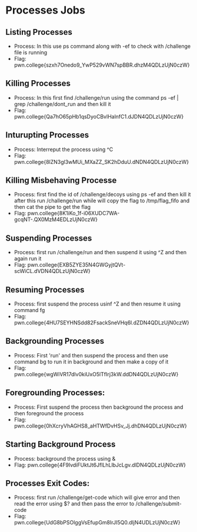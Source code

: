 # Processes Jobs
## Listing Processes
- Process: In this use ps command along with -ef to check with /challenge file is running
- Flag: pwn.college{szxh7Onedo9_YwP529vWN7spBBR.dhzM4QDLzUjN0czW}
## Killing Processes
- Process: In this first find /challenge/run using the command ps -ef | grep /challenge/dont_run and then kill it
- Flag: pwn.college{Qa7hO65pHb1qsDyoCBvlHalnfC1.dJDN4QDLzUjN0czW}
## Inturupting Processes
- Process: Interreput the process using ^C
- Flag: pwn.college{8lZN3gl3wMUi_MXaZZ_SK2hDduU.dNDN4QDLzUjN0czW}
## Killing Misbehaving Processe
- Process: first find the id of /challenge/decoys using ps -ef and then kill it after this run /challenge/run while will copy the flag to /tmp/flag_fifo and then cat the pipe to get the flag
- Flag: pwn.college{8K1iKo_1f-i06XUDC7WA-gcqNT-.QX0MzM4EDLzUjN0czW}
## Suspending Processes
- Process: first run /challenge/run and then suspend it using ^Z and then again run it
- Flag: pwn.college{EXB5ZYE35N4GWGyjtQVt-scWiCL.dVDN4QDLzUjN0czW}
## Resuming Processes
- Process: first suspend the process usinf ^Z and then resume it using command fg
- Flag: pwn.college{4HU7SEYHNSdd82FsackSneVHq6l.dZDN4QDLzUjN0czW}
## Backgrounding Processes
- Process: First 'run' and then suspend the process and then use command bg to run it in background and then make a copy of it
- Flag: pwn.college{wgWiVR17dlv0kiUxO5lTfIrj3kW.ddDN4QDLzUjN0czW}
## Foregrounding Processes:
- Process: First suspend the process then background the process and then foreground the process
- Flag: pwn.college{0hXcryVhAGHS8_aHTWfDvHSv_Jj.dhDN4QDLzUjN0czW}
## Starting Background Process
- Process: background the process using &
- Flag: pwn.college{4F9lvdiFUktJt6JflLhLlbJcLgv.dlDN4QDLzUjN0czW}
## Processes Exit Codes:
- Process: first run /challenge/get-code which will give error and then read the error using $? and then pass the error to /challenge/submit-code
- Flag: pwn.college{UdG8bPSOlggVsEfupGm8IrJI5Q0.dljN4UDLzUjN0czW}
